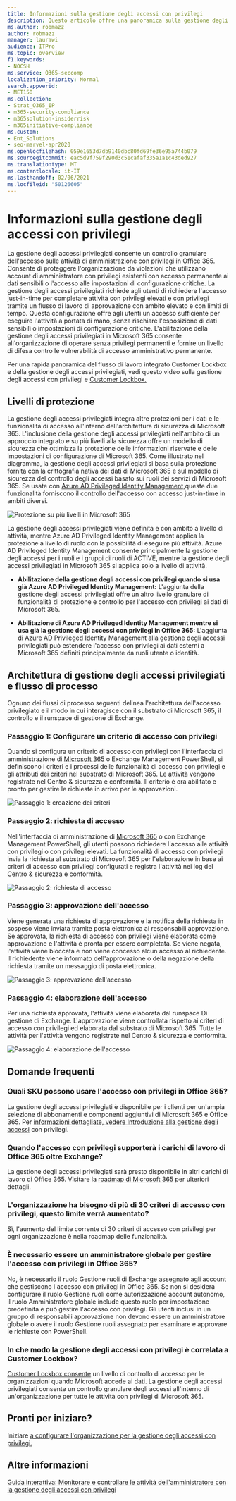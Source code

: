 ```yaml
---
title: Informazioni sulla gestione degli accessi con privilegi
description: Questo articolo offre una panoramica sulla gestione degli accessi privilegiati in Microsoft 365, incluse le risposte alle domande frequenti ..
ms.author: robmazz
author: robmazz
manager: laurawi
audience: ITPro
ms.topic: overview
f1.keywords:
- NOCSH
ms.service: O365-seccomp
localization_priority: Normal
search.appverid:
- MET150
ms.collection:
- Strat_O365_IP
- m365-security-compliance
- m365solution-insiderrisk
- m365initiative-compliance
ms.custom:
- Ent_Solutions
- seo-marvel-apr2020
ms.openlocfilehash: 059e1653d7db9140dbc80fd69fe36e95a744b079
ms.sourcegitcommit: eac5d9f759f290d3c51cafaf335a1a1c43ded927
ms.translationtype: MT
ms.contentlocale: it-IT
ms.lasthandoff: 02/06/2021
ms.locfileid: "50126605"
---
```

# <a name="learn-about-privileged-access-management"></a>Informazioni sulla gestione degli accessi con privilegi

La gestione degli accessi privilegiati consente un controllo granulare dell'accesso sulle attività di amministrazione con privilegi in Office 365. Consente di proteggere l'organizzazione da violazioni che utilizzano account di amministratore con privilegi esistenti con accesso permanente ai dati sensibili o l'accesso alle impostazioni di configurazione critiche. La gestione degli accessi privilegiati richiede agli utenti di richiedere l'accesso just-in-time per completare attività con privilegi elevati e con privilegi tramite un flusso di lavoro di approvazione con ambito elevato e con limiti di tempo. Questa configurazione offre agli utenti un accesso sufficiente per eseguire l'attività a portata di mano, senza rischiare l'esposizione di dati sensibili o impostazioni di configurazione critiche. L'abilitazione della gestione degli accessi privilegiati in Microsoft 365 consente all'organizzazione di operare senza privilegi permanenti e fornire un livello di difesa contro le vulnerabilità di accesso amministrativo permanente.

Per una rapida panoramica del flusso di lavoro integrato Customer Lockbox e della gestione degli accessi privilegiati, vedi questo video sulla gestione degli accessi con privilegi e [Customer Lockbox.](https://go.microsoft.com/fwlink/?linkid=2066800)

## <a name="layers-of-protection"></a>Livelli di protezione

La gestione degli accessi privilegiati integra altre protezioni per i dati e le funzionalità di accesso all'interno dell'architettura di sicurezza di Microsoft 365. L'inclusione della gestione degli accessi privilegiati nell'ambito di un approccio integrato e su più livelli alla sicurezza offre un modello di sicurezza che ottimizza la protezione delle informazioni riservate e delle impostazioni di configurazione di Microsoft 365. Come illustrato nel diagramma, la gestione degli accessi privilegiati si basa sulla protezione fornita con la crittografia nativa dei dati di Microsoft 365 e sul modello di sicurezza del controllo degli accessi basato sui ruoli dei servizi di Microsoft 365. Se usate con [Azure AD Privileged Identity Management,](/azure/active-directory/active-directory-privileged-identity-management-configure)queste due funzionalità forniscono il controllo dell'accesso con accesso just-in-time in ambiti diversi.

![Protezione su più livelli in Microsoft 365](../media/pam-layered-protection.png)

La gestione degli accessi privilegiati  viene definita e con ambito a livello  di attività, mentre Azure AD Privileged Identity Management applica la protezione a livello di ruolo con la possibilità di eseguire più attività. Azure AD Privileged Identity Management consente principalmente la gestione degli accessi per i ruoli e i gruppi di ruoli di ACTIVE, mentre la gestione degli accessi privilegiati in Microsoft 365 si applica solo a livello di attività.

- **Abilitazione della gestione degli accessi con privilegi quando si usa già Azure AD Privileged Identity Management:** L'aggiunta della gestione degli accessi privilegiati offre un altro livello granulare di funzionalità di protezione e controllo per l'accesso con privilegi ai dati di Microsoft 365.

- **Abilitazione di Azure AD Privileged Identity Management mentre si usa già la gestione degli accessi con privilegi in Office 365:**  L'aggiunta di Azure AD Privileged Identity Management alla gestione degli accessi privilegiati può estendere l'accesso con privilegi ai dati esterni a Microsoft 365 definiti principalmente da ruoli utente o identità.  

## <a name="privileged-access-management-architecture-and-process-flow"></a>Architettura di gestione degli accessi privilegiati e flusso di processo

Ognuno dei flussi di processo seguenti delinea l'architettura dell'accesso privilegiato e il modo in cui interagisce con il substrato di Microsoft 365, il controllo e il runspace di gestione di Exchange.

### <a name="step-1-configure-a-privileged-access-policy"></a>Passaggio 1: Configurare un criterio di accesso con privilegi

Quando si configura un criterio di accesso con privilegi con l'interfaccia di amministrazione di [Microsoft 365](https://admin.microsoft.com) o Exchange Management PowerShell, si definiscono i criteri e i processi delle funzionalità di accesso con privilegi e gli attributi dei criteri nel substrato di Microsoft 365. Le attività vengono registrate nel Centro &amp; sicurezza e conformità. Il criterio è ora abilitato e pronto per gestire le richieste in arrivo per le approvazioni.

![Passaggio 1: creazione dei criteri](../media/pam-step1-policy-creation.jpg)

### <a name="step-2-access-request"></a>Passaggio 2: richiesta di accesso

Nell'interfaccia di amministrazione di [Microsoft 365](https://admin.microsoft.com) o con Exchange Management PowerShell, gli utenti possono richiedere l'accesso alle attività con privilegi o con privilegi elevati. La funzionalità di accesso con privilegi invia la richiesta al substrato di Microsoft 365 per l'elaborazione in base ai criteri di accesso con privilegi configurati e registra l'attività nei log del Centro &amp; sicurezza e conformità.

![Passaggio 2: richiesta di accesso](../media/pam-step2-access-request.jpg)

### <a name="step-3-access-approval"></a>Passaggio 3: approvazione dell'accesso

Viene generata una richiesta di approvazione e la notifica della richiesta in sospeso viene inviata tramite posta elettronica ai responsabili approvazione. Se approvata, la richiesta di accesso con privilegi viene elaborata come approvazione e l'attività è pronta per essere completata. Se viene negata, l'attività viene bloccata e non viene concesso alcun accesso al richiedente. Il richiedente viene informato dell'approvazione o della negazione della richiesta tramite un messaggio di posta elettronica.

![Passaggio 3: approvazione dell'accesso](../media/pam-step3-access-approval.jpg)

### <a name="step-4-access-processing"></a>Passaggio 4: elaborazione dell'accesso

Per una richiesta approvata, l'attività viene elaborata dal runspace Di gestione di Exchange. L'approvazione viene controllata rispetto ai criteri di accesso con privilegi ed elaborata dal substrato di Microsoft 365. Tutte le attività per l'attività vengono registrate nel Centro &amp; sicurezza e conformità.

![Passaggio 4: elaborazione dell'accesso](../media/pam-step4-access-processing.jpg)

## <a name="frequently-asked-questions"></a>Domande frequenti

### <a name="what-skus-can-use-privileged-access-in-office-365"></a>Quali SKU possono usare l'accesso con privilegi in Office 365?

La gestione degli accessi privilegiati è disponibile per i clienti per un'ampia selezione di abbonamenti e componenti aggiuntivi di Microsoft 365 e Office 365. Per [informazioni dettagliate, vedere Introduzione alla gestione degli accessi](privileged-access-management-configuration.md) con privilegi.

### <a name="when-will-privileged-access-support-office-365-workloads-beyond-exchange"></a>Quando l'accesso con privilegi supporterà i carichi di lavoro di Office 365 oltre Exchange?

La gestione degli accessi privilegiati sarà presto disponibile in altri carichi di lavoro di Office 365. Visitare la [roadmap di Microsoft 365](https://www.microsoft.com/microsoft-365/roadmap) per ulteriori dettagli.

### <a name="my-organization-needs-more-than-30-privileged-access-policies-will-this-limit-be-increased"></a>L'organizzazione ha bisogno di più di 30 criteri di accesso con privilegi, questo limite verrà aumentato?

Sì, l'aumento del limite corrente di 30 criteri di accesso con privilegi per ogni organizzazione è nella roadmap delle funzionalità.

### <a name="do-i-need-to-be-a-global-admin-to-manage-privileged-access-in-office-365"></a>È necessario essere un amministratore globale per gestire l'accesso con privilegi in Office 365?

No, è necessario il ruolo Gestione ruoli di Exchange assegnato agli account che gestiscono l'accesso con privilegi in Office 365. Se non si desidera configurare il ruolo Gestione ruoli come autorizzazione account autonomo, il ruolo Amministratore globale include questo ruolo per impostazione predefinita e può gestire l'accesso con privilegi. Gli utenti inclusi in un gruppo di responsabili approvazione non devono essere un amministratore globale o avere il ruolo Gestione ruoli assegnato per esaminare e approvare le richieste con PowerShell.

### <a name="how-is-privileged-access-management-related-to-customer-lockbox"></a>In che modo la gestione degli accessi con privilegi è correlata a Customer Lockbox?

[Customer Lockbox consente](/office365/admin/manage/customer-lockbox-requests) un livello di controllo di accesso per le organizzazioni quando Microsoft accede ai dati. La gestione degli accessi privilegiati consente un controllo granulare degli accessi all'interno di un'organizzazione per tutte le attività con privilegi di Microsoft 365.

## <a name="ready-to-get-started"></a>Pronti per iniziare?

Iniziare [a configurare l'organizzazione per la gestione degli accessi con privilegi.](privileged-access-management-configuration.md)

## <a name="learn-more"></a>Altre informazioni

[Guida interattiva: Monitorare e controllare le attività dell'amministratore con la gestione degli accessi con privilegi](https://content.cloudguides.com/guides/Privileged%20Access%20Management)
